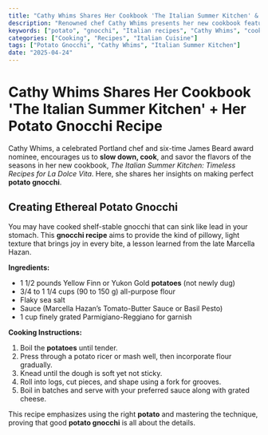 ```yaml
---
title: "Cathy Whims Shares Her Cookbook 'The Italian Summer Kitchen' & Potato Gnocchi"
description: "Renowned chef Cathy Whims presents her new cookbook featuring delicious potato gnocchi recipes and insights into Italian cooking."
keywords: ["potato", "gnocchi", "Italian recipes", "Cathy Whims", "cooking", "cookbook"]
categories: ["Cooking", "Recipes", "Italian Cuisine"]
tags: ["Potato Gnocchi", "Cathy Whims", "Italian Summer Kitchen"]
date: "2025-04-24"
---
```


# Cathy Whims Shares Her Cookbook 'The Italian Summer Kitchen' + Her Potato Gnocchi Recipe

Cathy Whims, a celebrated Portland chef and six-time James Beard award nominee, encourages us to **slow down, cook**, and savor the flavors of the seasons in her new cookbook, *The Italian Summer Kitchen: Timeless Recipes for La Dolce Vita*. Here, she shares her insights on making perfect **potato gnocchi**.

## Creating Ethereal Potato Gnocchi

You may have cooked shelf-stable gnocchi that can sink like lead in your stomach. This **gnocchi recipe** aims to provide the kind of pillowy, light texture that brings joy in every bite, a lesson learned from the late Marcella Hazan. 

**Ingredients:**
- 1 1/2 pounds Yellow Finn or Yukon Gold **potatoes** (not newly dug)
- 3/4 to 1 1/4 cups (90 to 150 g) all-purpose flour
- Flaky sea salt
- Sauce (Marcella Hazan’s Tomato-Butter Sauce or Basil Pesto)
- 1 cup finely grated Parmigiano-Reggiano for garnish

**Cooking Instructions:**
1. Boil the **potatoes** until tender. 
2. Press through a potato ricer or mash well, then incorporate flour gradually.
3. Knead until the dough is soft yet not sticky.
4. Roll into logs, cut pieces, and shape using a fork for grooves.
5. Boil in batches and serve with your preferred sauce along with grated cheese.

This recipe emphasizes using the right **potato** and mastering the technique, proving that good **potato gnocchi** is all about the details.